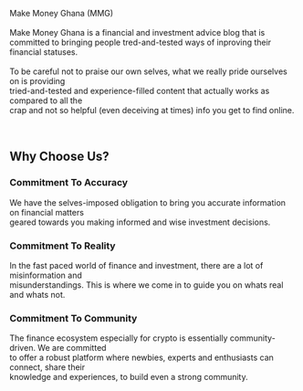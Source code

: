 Make Money Ghana (MMG)<br>
<br>
Make Money Ghana is a financial and investment advice blog that is committed to bringing people tred-and-tested ways of inproving their financial statuses.<br>
<br>
To be careful not to praise our own selves, what we really pride ourselves on is providing <br>
tried-and-tested and experience-filled content that actually works as compared to all the <br>
crap and not so helpful (even deceiving at times) info you get to find online.</p>
<br>
<h2>Why Choose Us?</h2>

<h3>Commitment To Accuracy</h3>
<p>We have the selves-imposed obligation to bring you accurate information on financial matters <br> 
geared towards you making informed and wise investment decisions.</p>

<h3>Commitment To Reality</h3>
<p>In the fast paced world of finance and investment, there are a lot of misinformation and <br>
misunderstandings. This is where we come in to guide you on whats real and whats not.</p>

<h3>Commitment To Community</h3>
<p>The finance ecosystem especially for crypto is essentially community-driven. We are committed <br>
to offer a robust platform where newbies, experts and enthusiasts can connect, share their <br>
knowledge and experiences, to build even a strong community.</p>
